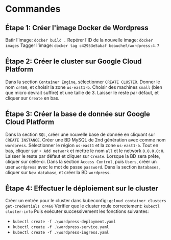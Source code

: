 # Commandes

## Étape 1: Créer l'image Docker de Wordpress

Batir l'image: `docker build .`
Repérer l'ID de la nouvelle image: `docker images`
Tagger l'image: `docker tag c42953e5abaf beauchef/wordpress:4.7`

## Étape 2: Créer le cluster sur Google Cloud Platform

Dans la section `Container Engine`, sélectionner `CREATE CLUSTER`.
Donner le nom `cr460`, et choisir la zone `us-east1-b`.
Choisir des machines `small` (bien que micro devrait suffire) et une taille de 3.
Laisser le reste par défaut, et cliquer sur `Create` en bas.

## Étape 3: Créer la base de donnée sur Google Cloud Platform

Dans la section `SQL`, créer une nouvelle base de donnée en cliquant sur `CREATE INSTANCE`.
Créer une BD MySQL de 2nd génération avec comme nom `wordpress`.
Sélectionner le région `us-east1` et la zone `us-east1-b`.
Tout en bas, cliquer sur `+ Add network` et mettre le nom `all` et le network `0.0.0.0:0`.
Laisser le reste par défaut et cliquer sur `Create`.
Lorsque la BD sera prête, cliquer sur celle-ci.
Dans la section `Access Control`, puis `Users`, créer un user `wordpress` avec le mot de passe `password`.
Dans la section `Databases`, cliquer sur `New database`, et créer la BD `wordpress`.

## Étape 4: Effectuer le déploiement sur le cluster

Créer un entrée pour le cluster dans kubeconfig: `gcloud container clusters get-credentials cr460`
Vérifier que le cluster roule correctement: `kubectl cluster-info`
Puis exécuter successivement les fonctions suivantes:
  
  * `kubectl create -f .\wordpress-deployment.yaml`
  * `kubectl create -f .\wordpress-service.yaml`
  * `kubectl create -f .\wordpress-ingress.yaml`


